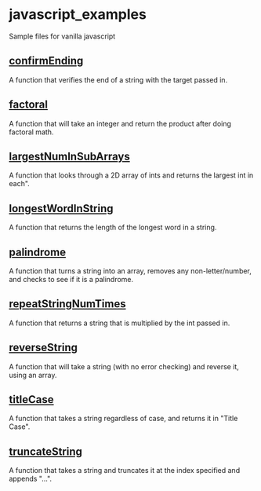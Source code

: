 # javascript_examples
Sample files for vanilla javascript
<a href="https://github.com/sntnmjones/javascript_examples/blob/master/confirmEnding"><h2>confirmEnding</h2></a>
A function that verifies the end of a string with the target passed in.<br>

<a href="https://github.com/sntnmjones/javascript_examples/blob/master/factorialize"><h2>factoral</h2></a>
A function that will take an integer and return the product after doing factoral math.<br>

<a href="https://github.com/sntnmjones/javascript_examples/blob/master/largestNumInSubArrays"><h2>largestNumInSubArrays</h2></a>
A function that looks through a 2D array of ints and returns the largest int in each".<br>

<a href="https://github.com/sntnmjones/javascript_examples/blob/master/longestWordInString"><h2>longestWordInString</h2></a>
A function that returns the length of the longest word in a string.<br>

<a href="https://github.com/sntnmjones/javascript_examples/blob/master/palindrome"><h2>palindrome</h2></a>
A function that turns a string into an array, removes any non-letter/number, and checks to see if it is a palindrome.<br>

<a href="https://github.com/sntnmjones/javascript_examples/blob/master/repeatStringNumTimes"><h2>repeatStringNumTimes</h2></a>
A function that returns a string that is multiplied by the int passed in.<br>

<a href="https://github.com/sntnmjones/javascript_examples/blob/master/reverseString"><h2>reverseString</h2></a>
A function that will take a string (with no error checking) and reverse it, using an array.<br>

<a href="https://github.com/sntnmjones/javascript_examples/blob/master/titleCase"><h2>titleCase</h2></a>
A function that takes a string regardless of case, and returns it in "Title Case".<br>

<a href="https://github.com/sntnmjones/javascript_examples/blob/master/truncateString"><h2>truncateString</h2></a>
A function that takes a string and truncates it at the index specified and appends "...".<br>
